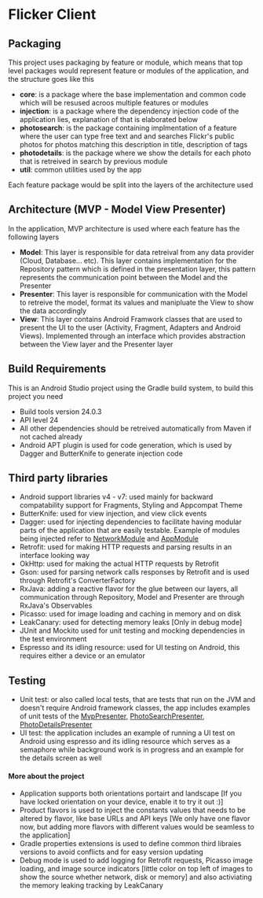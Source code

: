 # Flicker Client

## Packaging

This project uses packaging by feature or module, which means that top level packages would represent feature or modules of the application, and the structure goes like this

- **core**: is a package where the base implementation and common code which will be resused acroos multiple features or modules
- **injection**: is a package where the dependency injection code of the application lies, explanation of that is elaborated below
- **photosearch**: is the package containing implmentation of a feature where the user can type free text and and searches Flickr's public photos for photos matching this description in title, description of tags
- **photodetails**: is the package where we show the details for each photo that is retreived in search by previous module
- **util**: common utilities used by the app

Each feature package would be split into the layers of the architecture used

## Architecture (MVP - Model View Presenter)
In the application, MVP architecture is used where each feature has the following layers

- **Model**: This layer is responsible for data retreival from any data provider (Cloud, Database... etc). This layer contains implementation for the Repository pattern which is defined in the presentation layer, this pattern represents the communication point between the Model and the Presenter
- **Presenter**: This layer is responsible for communication with the Model to retreive the model, format its values and manipluate the View to show the data accordingly
- **View**: This layer contains Android Framwork classes that are used to present the UI to the user (Activity, Fragment, Adapters and Android Views). Implemented through an interface which provides abstraction between the View layer and the Presenter layer

## Build Requirements
This is an Android Studio project using the Gradle build system, to build this project you need
- Build tools version 24.0.3
- API level 24
- All other dependencies should be retreived automatically from Maven if not cached already
- Android APT plugin is used for code generation, which is used by Dagger and ButterKnife to generate injection code

## Third party libraries
- Android support libraries v4 - v7: used mainly for backward compatability support for Fragments, Styling and Appcompat Theme
- ButterKnife: used for view injection, and view click events
- Dagger: used for injecting dependencies to facilitate having modular parts of the application that are easily testable. Example of modules being injected refer to [NetworkModule](https://github.com/melmorabea/Flicker_Client/blob/develop/app/src/main/java/com/mobiquity/flicker/injection/network/NetworkModule.java) and [AppModule](https://github.com/melmorabea/Flicker_Client/blob/develop/app/src/main/java/com/mobiquity/flicker/injection/AppModule.java)
- Retrofit: used for making HTTP requests and parsing results in an interface looking way
- OkHttp: used for making the actual HTTP requests by Retrofit
- Gson: used for parsing network calls responses by Retrofit and is used through Retrofit's ConverterFactory
- RxJava: adding a reactive flavor for the glue between our layers, all communication through Repository, Model and Presenter are through RxJava's Observables
- Picasso: used for image loading and caching in memory and on disk
- LeakCanary: used for detecting memory leaks [Only in debug mode]
- JUnit and Mockito used for unit testing and mocking dependencies in the test environment
- Espresso and its idling resource: used for UI testing on Android, this requires either a device or an emulator

## Testing
- Unit test: or also called local tests, that are tests that run on the JVM and doesn't require Android framework classes, the app includes examples of unit tests of the [MvpPresenter](https://github.com/melmorabea/Flicker_Client/blob/develop/app/src/main/java/com/mobiquity/flicker/core/presenter/MvpPresenter.java), [PhotoSearchPresenter](https://github.com/melmorabea/Flicker_Client/blob/develop/app/src/main/java/com/mobiquity/flicker/photosearch/presenter/PhotoSearchPresenter.java), [PhotoDetailsPresenter](https://github.com/melmorabea/Flicker_Client/blob/develop/app/src/main/java/com/mobiquity/flicker/photodetails/presenter/PhotoDetailsPresenter.java)
- UI test: the application includes an example of running a UI test on Android using espresso and its idling resource which serves as a semaphore while background work is in progress and an example for the details screen as well

#### More about the project
- Application supports both orientations portairt and landscape [If you have locked orientation on your device, enable it to try it out :)]
- Product flavors is used to inject the constants values that needs to be altered by flavor, like base URLs and API keys [We only have one flavor now, but adding more flavors with different values would be seamless to the application]
- Gradle properties extensions is used to define common third libraies versions to avoid conflicts and for easy version updating
- Debug mode is used to add logging for Retrofit requests, Picasso image loading, and image source indicators [little color on top left of images to show the source whether network, disk or memory] and also activiating the memory leaking tracking by LeakCanary
